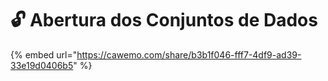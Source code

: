 # 🔓 Abertura dos Conjuntos de Dados





{% embed url="https://cawemo.com/share/b3b1f046-fff7-4df9-ad39-33e19d0406b5" %}
